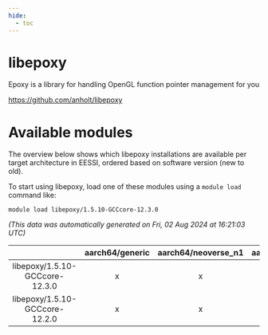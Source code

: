 ```yaml
---
hide:
  - toc
---
```


libepoxy
========


Epoxy is a library for handling OpenGL function pointer management for you

https://github.com/anholt/libepoxy
# Available modules


The overview below shows which libepoxy installations are available per target architecture in EESSI, ordered based on software version (new to old).

To start using libepoxy, load one of these modules using a `module load` command like:

```shell
module load libepoxy/1.5.10-GCCcore-12.3.0
```

*(This data was automatically generated on Fri, 02 Aug 2024 at 16:21:03 UTC)*  

| |aarch64/generic|aarch64/neoverse_n1|aarch64/neoverse_v1|x86_64/generic|x86_64/amd/zen2|x86_64/amd/zen3|x86_64/amd/zen4|x86_64/intel/haswell|x86_64/intel/skylake_avx512|
| :---: | :---: | :---: | :---: | :---: | :---: | :---: | :---: | :---: | :---: |
|libepoxy/1.5.10-GCCcore-12.3.0|x|x|x|x|x|x|-|x|x|
|libepoxy/1.5.10-GCCcore-12.2.0|x|x|x|x|x|x|-|x|x|
